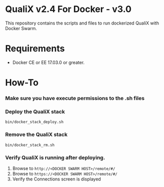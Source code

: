# QualiX v2.4 For Docker - v3.0
This repository contains the scripts and files to run dockerized QualiX with Docker Swarm. 

# Requirements
* Docker CE or EE 17.03.0 or greater.

# How-To 
### Make sure you have execute permissions to the .sh files

### Deploy the QualiX stack 
    bin/docker_stack_deploy.sh 

### Remove the QualiX stack
    bin/docker_stack_rm.sh

### Verify QualiX is running after deploying.
1. Browse to ```http://<DOCKER SWARM HOST>/remote/#/```
2. Browse to ```https://<DOCKER SWARM HOST>/remote/#/```
3. Verify the Connections screen is displayed